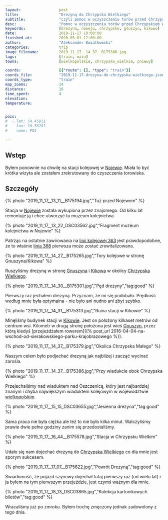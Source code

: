 ```yaml
---
layout:                 post
title:                  "Drezyną do Chrzypska Wielkiego"
subtitle:               "czyli pomoc w oczyszczeniu torów przed Chrzypskiem Wielkim i pierwszy dojazd pojazdem szynowym od wielu lat"
desc:                   "Pomoc w oczyszczeniu torów przed Chrzypskiem Wielkim i pierwszy dojazd pojazdem szynowym od wielu lat."
keywords:               [drezyna, nowejo, chrzypsko, głuszyn, kikowo]
date:                   2019-11-17 18:00:00
finished_at:            2020-05-01 12:00:00
author:                 "Aleksander Kwiatkowski"
categories:             trip
image_filename:         2019_11_17__14_37__B175386.jpg
tags:                   [train, main]
towns:                  [wielkopolskie, chrzypsko_wielkie, pniewy]

coords:                 [{"route": [], "type": "train"}]
coords_file:            "2019-11-17-drezyna-do-chrzypska-wielkiego.json"
coords_type:            "train"
map_zooms:              14
distance:               16
time_spent:             4
elevation:              
temperature:            


pois:
#  - lat: 54.45911
#    lon: 18.56281
#    name: POI

---
```


[wiki-linia-363]: https://pl.wikipedia.org/wiki/Linia_kolejowa_nr_363
[wiki-linia-368]: https://pl.wikipedia.org/wiki/Linia_kolejowa_nr_368
[wiki-chrzypsko-wielkie]: https://pl.wikipedia.org/wiki/Chrzypsko_Wielkie
[wiki-gnuszyn]: https://pl.wikipedia.org/wiki/Gnuszyn
[wiki-kikowo]: https://pl.wikipedia.org/wiki/Kikowo_(wojew%C3%B3dztwo_wielkopolskie)
[wiki-nojewo]: https://pl.wikipedia.org/wiki/Nojewo
[wiki-wielkopolskie]: https://pl.wikipedia.org/wiki/Wojew%C3%B3dztwo_wielkopolskie

## Wstęp

Byłem ponownie na chwilę na stacji kolejowej w [Nojewie][wiki-nojewo].
Miała to być krótka wizyta ale zostałem zrekrutowany do czyszczenia torowiska.

## Szczegóły

{% photo "2019_11_17__13_11__B175194.jpg","Tuż przed Nojewem" %}

Stacja w [Nojewie][wiki-nojewo] została wykupiona przez znajomego. Od kilku lat
remontuje ją i chce utworzyć tu muzeum kolejnictwa.

{% photo "2019_11_17__13_22_DSC03562.jpg","Fragment muzeum kolejnictwa w Nojewie" %}

Patrząc na ostatnie zawirowania na [linii kolejowej 363][wiki-linia-363]
jest prawdopodobne, że to właśnie [linia 368][wiki-linia-368] pierwsza może
zostać zrewitalizowana.

{% photo "2019_11_17__14_27__B175265.jpg","Tory kolejowe w stronę Gnuszyna/Kikowa" %}

Ruszyliśmy drezyną w stronę [Gnuszyna][wiki-gnuszyn] i [Kikowa][wiki-kikowo] w okolicy
[Chrzypska Wielkiego][wiki-chrzypsko-wielkie].

{% photo "2019_11_17__14_30__B175301.jpg","Pęd drezyny","tag:good" %}

Pierwszy raz jechałem drezyną. Przyznam, że mi się podobało. Prędkość
według mnie była optymalna - nie było ani nudno ani zbyt szybko.

{% photo "2019_11_17__14_31__B175313.jpg","Ruina stacji w Kikowie" %}

Minęliśmy budynek stacji w [Kikowie][wiki-kikowo]. Jest on położony kilkaset
metrów od centrum wsi. Kilometr w drugą stronę położona jest wieś [Gnuszyn][wiki-gnuszyn],
przez którą kiedyś
[przejeżdżałem rowerem]({% post_url 2016-04-04-na-wschod-od-sierakowskiego-parku-krajobrazowego %}).

{% photo "2019_11_17__14_37__B175379.jpg","Okolica Chrzypska Małego" %}

Naszym celem było podjechać drezyną jak najbliżej i zacząć wycinać zarośla.

{% photo "2019_11_17__14_37__B175386.jpg","Przy wiadukcie obok Chrzypska Wielkiego" %}

Przejechaliśmy nad wiaduktem nad Oszczenicą, który jest
najbardziej znanym i chyba największym wiaduktem kolejowym
w województwie [wielkopolskim][wiki-wielkopolskie].

{% photo "2019_11_17__15_15_DSC03655.jpg","Jesienna drezyna","tag:good" %}

Sama praca nie była ciężka ale też to nie było kilka minut. Walczyliśmy prawie
dwie pełne godziny zanim się przedostaliśmy.

{% photo "2019_11_17__16_44__B175578.jpg","Stacja w Chrzypsku Wielkim" %}

Udało się nam dojechać drezyną do [Chrzypska Wielkiego][wiki-chrzypsko-wielkie]
co dla mnie jest sporym sukcesem.

{% photo "2019_11_17__17_07__B175622.jpg","Powrót Drezyną","tag:good" %}

Świadomość, że pojazd szynowy dojechał tutaj pierwszy raz (od wielu lat) i ja byłem na
tym pierwszym przejeździe, jest czymś ważnym dla mnie.

{% photo "2019_11_17__18_13_DSC03865.jpg","Kolekcja kartonikowych biletów","tag:good" %}

Wracaliśmy już po zmroku. Byłem trochę zmęczony jednak zadowolony z tego dnia.
